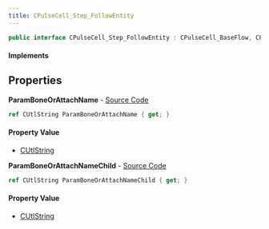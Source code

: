 ```yaml
---
title: CPulseCell_Step_FollowEntity
---
```


```csharp
public interface CPulseCell_Step_FollowEntity : CPulseCell_BaseFlow, CPulseCell_Base, ISchemaClass<CPulseCell_Base>, ISchemaClass<CPulseCell_BaseFlow>, ISchemaClass<CPulseCell_Step_FollowEntity>, ISchemaField, ISchemaClass, INativeHandle
```

#### Implements

## Properties

**ParamBoneOrAttachName** - [Source Code](https://github.com/swiftly-solution/swiftlys2/blob/master/managed/src/SwiftlyS2.Generated/Schemas/Interfaces/CPulseCell_Step_FollowEntity.cs#L16)

```csharp
ref CUtlString ParamBoneOrAttachName { get; }
```

#### Property Value

- [CUtlString](/docs/api/shared/natives/cutlstring)

**ParamBoneOrAttachNameChild** - [Source Code](https://github.com/swiftly-solution/swiftlys2/blob/master/managed/src/SwiftlyS2.Generated/Schemas/Interfaces/CPulseCell_Step_FollowEntity.cs#L18)

```csharp
ref CUtlString ParamBoneOrAttachNameChild { get; }
```

#### Property Value

- [CUtlString](/docs/api/shared/natives/cutlstring)

